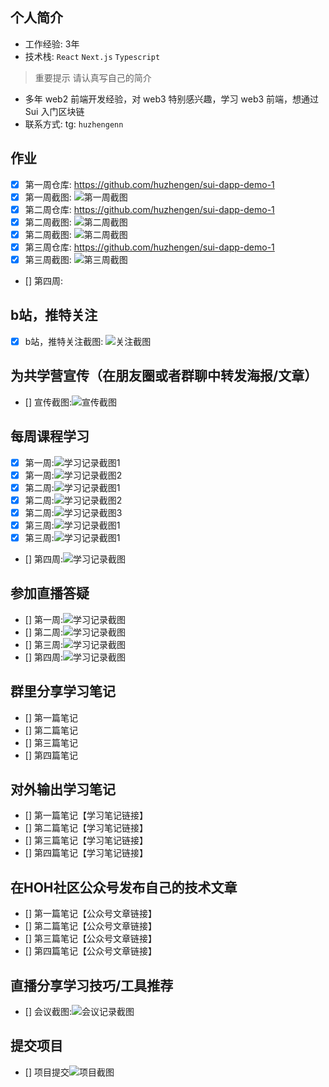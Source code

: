 ## 个人简介
- 工作经验: 3年
- 技术栈: `React` `Next.js` `Typescript`
> 重要提示 请认真写自己的简介
- 多年 web2 前端开发经验，对 web3 特别感兴趣，学习 web3 前端，想通过 Sui 入门区块链
- 联系方式: tg: `huzhengenn`



## 作业
- [x] 第一周仓库: https://github.com/huzhengen/sui-dapp-demo-1
- [x] 第一周截图: ![第一周截图](./week1/week1.png)
- [x] 第二周仓库: https://github.com/huzhengen/sui-dapp-demo-1
- [x] 第二周截图: ![第二周截图](./week2/week2_home.png)
- [x] 第二周截图: ![第二周截图](./week2/week2_user.png)
- [x] 第三周仓库: https://github.com/huzhengen/sui-dapp-demo-1
- [x] 第三周截图: ![第三周截图](./week3/week3_add_nft.png)
- [] 第四周:



## b站，推特关注

- [x] b站，推特关注截图: ![关注截图](./images/bilibili.png)

## 为共学营宣传（在朋友圈或者群聊中转发海报/文章）

- [] 宣传截图:![宣传截图](./images/你的图片地址)

## 每周课程学习

- [x] 第一周:![学习记录截图1](./images/week1_metting_1.PNG)
- [x] 第一周:![学习记录截图2](./images/week1_metting_2.PNG)
- [x] 第二周:![学习记录截图1](./images/week2_1.png)
- [x] 第二周:![学习记录截图2](./images/week2_2.png)
- [x] 第二周:![学习记录截图3](./images/week2_3.png)
- [x] 第三周:![学习记录截图1](./images/week3_live_1.PNG)
- [x] 第三周:![学习记录截图1](./images/week3_live_2.PNG)
- [] 第四周:![学习记录截图](./images/你的图片地址)

## 参加直播答疑

- [] 第一周:![学习记录截图](./images/你的图片地址)
- [] 第二周:![学习记录截图](./images/你的图片地址)
- [] 第三周:![学习记录截图](./images/你的图片地址)
- [] 第四周:![学习记录截图](./images/你的图片地址)

## 群里分享学习笔记

- [] 第一篇笔记
- [] 第二篇笔记
- [] 第三篇笔记
- [] 第四篇笔记

## 对外输出学习笔记

- [] 第一篇笔记【学习笔记链接】
- [] 第二篇笔记【学习笔记链接】
- [] 第三篇笔记【学习笔记链接】
- [] 第四篇笔记【学习笔记链接】

## 在HOH社区公众号发布自己的技术文章

- [] 第一篇笔记【公众号文章链接】
- [] 第二篇笔记【公众号文章链接】
- [] 第三篇笔记【公众号文章链接】
- [] 第四篇笔记【公众号文章链接】

## 直播分享学习技巧/工具推荐

- [] 会议截图:![会议记录截图](./images/你的图片地址)

## 提交项目

- [] 项目提交![项目截图](./images/你的图片地址)


